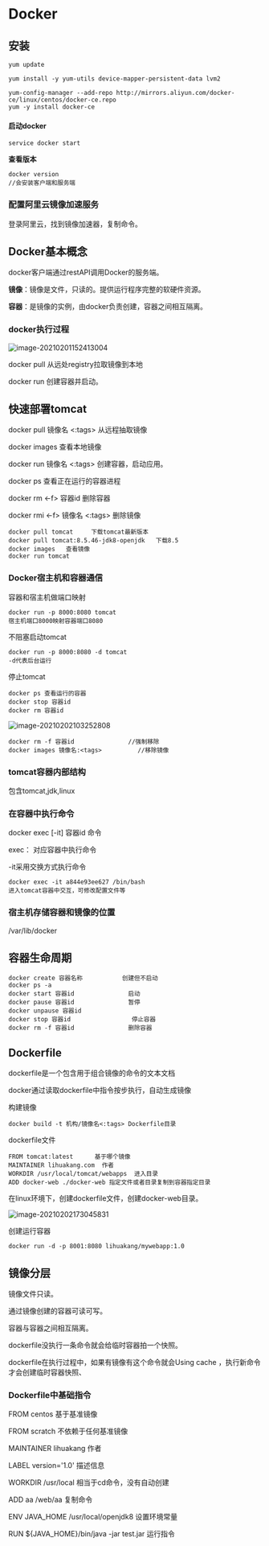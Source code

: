 # Docker

## 安装

```
yum update

yum install -y yum-utils device-mapper-persistent-data lvm2

yum-config-manager --add-repo http://mirrors.aliyun.com/docker-ce/linux/centos/docker-ce.repo
yum -y install docker-ce
```

#### 启动docker

```
service docker start
```

**查看版本**

```
docker version
//会安装客户端和服务端
```

### 配置阿里云镜像加速服务

登录阿里云，找到镜像加速器，复制命令。



## Docker基本概念

docker客户端通过restAPI调用Docker的服务端。

**镜像**：镜像是文件，只读的。提供运行程序完整的软硬件资源。

**容器**：是镜像的实例，由docker负责创建，容器之间相互隔离。



### docker执行过程

![image-20210201152413004](\img\docker-1.png)

docker pull 从远处registry拉取镜像到本地

docker run 创建容器并启动。



## 快速部署tomcat

docker pull 镜像名 <:tags>   从远程抽取镜像

docker images    查看本地镜像

docker run 镜像名 <:tags>    创建容器，启动应用。

docker ps    查看正在运行的容器进程

docker rm <-f> 容器id                删除容器

docker rmi <-f> 镜像名 <:tags>    删除镜像



```
docker pull tomcat     下载tomcat最新版本
docker pull tomcat:8.5.46-jdk8-openjdk   下载8.5
docker images   查看镜像
docker run tomcat
```

### Docker宿主机和容器通信

容器和宿主机做端口映射

```
docker run -p 8000:8080 tomcat
宿主机端口8000映射容器端口8080
```

不阻塞启动tomcat

```
docker run -p 8000:8080 -d tomcat
-d代表后台运行
```

停止tomcat

```
docker ps 查看运行的容器
docker stop 容器id
docker rm 容器id
```

![image-20210202103252808](\img\docker-2.png)

```
docker rm -f 容器id               //强制移除
docker images 镜像名:<tags>          //移除镜像
```

### tomcat容器内部结构

包含tomcat,jdk,linux

### 在容器中执行命令

docker exec  [-it]  容器id   命令

exec： 对应容器中执行命令

-it采用交换方式执行命令

```
docker exec -it a844e93ee627 /bin/bash
进入tomcat容器中交互，可修改配置文件等
```

### 宿主机存储容器和镜像的位置

/var/lib/docker

## 容器生命周期

```
docker create 容器名称           创建但不启动
docker ps -a
docker start 容器id               启动
docker pause 容器id               暂停
docker unpause 容器id
docker stop 容器id                 停止容器
docker rm -f 容器id               删除容器
```

## Dockerfile

dockerfile是一个包含用于组合镜像的命令的文本文档

docker通过读取dockerfile中指令按步执行，自动生成镜像

构建镜像

```
docker build -t 机构/镜像名<:tags> Dockerfile目录
```

dockerfile文件

```
FROM tomcat:latest      基于哪个镜像
MAINTAINER lihuakang.com  作者
WORKDIR /usr/local/tomcat/webapps  进入目录
ADD docker-web ./docker-web 指定文件或者目录复制到容器指定目录
```

在linux环境下，创建dockerfile文件，创建docker-web目录。

![image-20210202173045831](\img\docker-3.png)

创建运行容器

```
docker run -d -p 8001:8080 lihuakang/mywebapp:1.0
```



## 镜像分层

镜像文件只读。

通过镜像创建的容器可读可写。

容器与容器之间相互隔离。

dockerfile没执行一条命令就会给临时容器拍一个快照。

dockerfile在执行过程中，如果有镜像有这个命令就会Using cache ，执行新命令才会创建临时容器快照、

### Dockerfile中基础指令

FROM  centos     基于基准镜像

FROM scratch    不依赖于任何基准镜像

MAINTAINER lihuakang    作者

LABEL version='1.0'     描述信息

WORKDIR  /usr/local   相当于cd命令，没有自动创建

ADD  aa /web/aa    复制命令

ENV  JAVA_HOME /usr/local/openjdk8 设置环境常量

RUN ${JAVA_HOME}/bin/java -jar test.jar 运行指令

